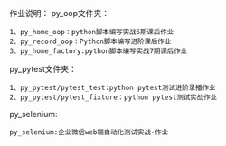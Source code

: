 作业说明：
py_oop文件夹：

    1、py_home_oop：python脚本编写实战6期课后作业
    2、py_record_oop：Python脚本编写进阶课后作业
    3、py_home_factory:python脚本编写实战7期课后作业
py_pytest文件夹：

    1、py_pytest/pytest_test:python pytest测试进阶录播作业
    2、py_pytest/pytest_fixture：python pytest测试实战作业
py_selenium:

    py_selenium:企业微信web端自动化测试实战-作业